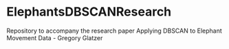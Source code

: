 # ElephantsDBSCANResearch
 Repository to accompany the research paper Applying DBSCAN to Elephant Movement Data - Gregory Glatzer
